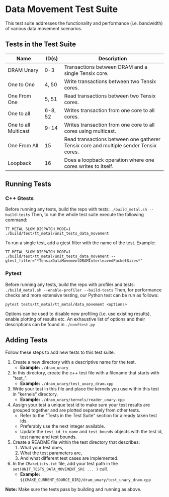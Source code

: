 # Data Movement Test Suite

This test suite addresses the functionality and performance (i.e. bandwidth) of various data movement scenarios.

## Tests in the Test Suite

| Name                 | ID(s)      | Description                                                                          |
| ----------           | -----      | ----------------------------------------------------                                 |
| DRAM Unary           | 0-3        | Transactions between DRAM and a single Tensix core.                                  |
| One to One           | 4, 50      | Write transactions between two Tensix cores.                                         |
| One From One         | 5, 51      | Read transactions between two Tensix cores.                                          |
| One to all           | 6-8, 52    | Writes transaction from one core to all cores.                                       |
| One to all Multicast | 9-14       | Writes transaction from one core to all cores using multicast.                       |
| One From All         | 15         | Read transactions between one gatherer Tensix core and multiple sender Tensix cores. |
| Loopback             | 16         | Does a loopback operation where one cores writes to itself.                          |

## Running Tests
### C++ Gtests
Before running any tests, build the repo with tests: ```./build_metal.sh --build-tests```
Then, to run the whole test suite execute the following command:
```
TT_METAL_SLOW_DISPATCH_MODE=1 ./build/test/tt_metal/unit_tests_data_movement
```

To run a single test, add a gtest filter with the name of the test. Example:
```
TT_METAL_SLOW_DISPATCH_MODE=1 ./build/test/tt_metal/unit_tests_data_movement --gtest_filter="*TensixDataMovementDRAMInterleavedPacketSizes*"
```

### Pytest
Before running any tests, build the repo with profiler and tests: ```./build_metal.sh --enable-profiler --build-tests```
Then, for performance checks and more extensive testing, our Python test can be run as follows:
```
pytest tests/tt_metal/tt_metal/data_movement <options>
```

Options can be used to disable new profiling (i.e. use existing results), enable plotting of results etc.
An exhaustive list of options and their descriptions can be found in `./conftest.py`

## Adding Tests
Follow these steps to add new tests to this test suite.

1. Create a new directory with a descriptive name for the test.
    - **Example:** `./dram_unary`
2. In this directory, create the c++ test file with a filename that starts with "test_".
    - **Example:** `./dram_unary/test_unary_dram.cpp`
3. Write your test in this file and place the kernels you use within this test in "kernels" directory.
    - **Example:** `./dram_unary/kernels/reader_unary.cpp`
4. Assign your test a unique test id to make sure your test results are grouped together and are plotted separately from other tests.
    - Refer to the "Tests in the Test Suite" section for already taken test ids.
    - Preferably use the next integer available.
    - Update the `test_id_to_name` and `test_bounds` objects with the test id, test name and test bounds.
5. Create a README file within the test directory that describes:
    1. What your test does,
    2. What the test parameters are,
    3. And what different test cases are implemented.
6. In the `CMakeLists.txt` file, add your test path in the `set(UNIT_TESTS_DATA_MOVEMENT_SRC ... )` call.
    - **Example:** `${CMAKE_CURRENT_SOURCE_DIR}/dram_unary/test_unary_dram.cpp`

**Note:** Make sure the tests pass by building and running as above.
